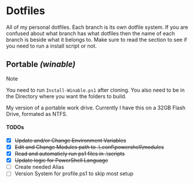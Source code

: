 # Dotfiles
All of my personal dotfiles. Each branch is its own dotfile system. If you are confused about what branch has what dotfiles then the name of each branch is beside what it belongs to. Make sure to read the section to see if you need to run a install script or not.

## Portable *(winable)*
> [!NOTE]
> You need to run `Install-Winable.ps1` after cloning. You also need to be in the Directory where you want the folders to build.

My version of a portable work drive. Currently I have this on a 32GB Flash Drive, formated as NTFS.

#### TODOs
- [X] ~~Update and/or Change Environment Variables~~
- [X] ~~Edit and Change Modules path to .\\.conf\powershell\modules~~
- [X] ~~Read and automaticly run ps1 files in .\scripts~~
- [X] ~~Update logic for PowerShell Language~~
- [ ] Create needed Alias
- [ ] Version System for profile.ps1 to skip most setup